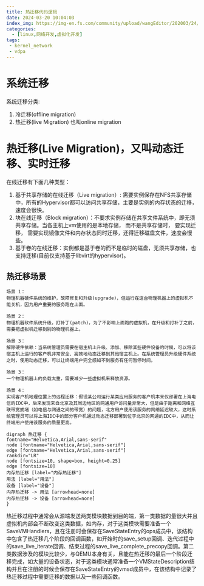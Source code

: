 ```yaml
---
title: 热迁移代码逻辑
date: 2024-03-20 10:04:03
index_img: https://img-en.fs.com/community/upload/wangEditor/202003/24/_1585046553_TZOmBePO8Z.jpg
categories:
  - [linux,网络开发,虚拟化开发]
tags:
 - kernel_network
 - vdpa
---
```

# 系统迁移
系统迁移分类:
1. 冷迁移(offline migration)
2. 热迁移(live Migration) 也叫online migration

# 热迁移(Live Migration)，又叫动态迁移、实时迁移
在线迁移有下面几种类型：
 1. 基于共享存储的在线迁移（Live migration）: 需要实例保存在NFS共享存储中，所有的Hypervisor都可以访问共享存储，主要是实例的内存状态的迁移，速度会很快。
 1. 块在线迁移（Block migration）：不要求实例存储在共享文件系统中，即无须共享存储。当各主机上vm使用的是本地存储， 而不是共享存储时， 要实现迁移， 需要实现镜像文件和内存状态同时迁移，还得迁移磁盘文件，速度会慢些。
 1. 基于卷的在线迁移：实例都是基于卷的而不是临时的磁盘，无须共享存储，也支持迁移(目前仅支持基于libvirt的hypervisor)。

## 热迁移场景
```
场景 1：
物理机器硬件系统的维护，故障修复和升级(upgrade)，但运行在这台物理机器上的虚拟机不能关机，因为用户重要的服务跑在上面。

场景 2：
物理机器软件系统升级，打补丁(patch)，为了不影响上面跑的虚拟机，在升级和打补丁之前，需要把虚拟机迁移到别的物理机器上。

场景 3：
解除硬件依赖：当系统管理员需要在宿主机上升级、添加、移除某些硬件设备的时候，可以将该宿主机上运行的客户机非常安全、高效地动态迁移到其他宿主机上。在系统管理员升级硬件系统之时，使用动态迁移，可以让终端用户完全感知不到服务有任何暂停时间。

场景 3：
一个物理机器上的负载太重，需要减少一些虚拟机来释放资源。

场景 4：
实现客户机地理位置上的远程迁移：假设某公司运行某类应用服务的客户机本来仅部署在上海电信的IDC中，后来发现来自北京及其周边地区的网通用户访问量非常大，但是由于距离和网络互联带宽拥堵（如电信与网通之间的带宽）的问题，北方用户使用该服务的网络延迟较大，这时系统管理员可以将上海IDC中的部分客户机通过动态迁移部署到位于北京的网通的IDC中，从而让终端用户使用该服务的质量更高。
```


```graphviz
digraph 热迁移 {
fontname="Helvetica,Arial,sans-serif"
node [fontname="Helvetica,Arial,sans-serif"]
edge [fontname="Helvetica,Arial,sans-serif"]
rankdir="LR"
node [fontsize=10, shape=box, height=0.25]
edge [fontsize=10]
内存热迁移 [label="内存热迁移"]
用法 [label="用法"]
设备 [label="设备"]
内存热迁移 -> 用法 [arrowhead=none]
内存热迁移 -> 设备 [arrowhead=none]
}
```

热迁移过程中通常会从源端发送两类模块数据到目的端，第一类数据的量很大并且虚拟机内部会不断改变这类数据，如内存，对于这类模块需要准备一个SaveVMHandlers，且在注册时会保存在SaveStateEntry的ops成员中，该结构中包含了热迁移几个阶段的回调函数，如开始时的save_setup回调、迭代过程中的save_live_iterate回调、结束过程的save_live_complete_precopy回调。第二类数据涉及的模块比较少，与QEMU本身有关，且能在热迁移的最后一个阶段迁移完成，如大量的设备状态，对于这类模块通常准备一个VMStateDescription结构并且在注册的时候会保存在SaveStateEntry的vmsd成员中，在该结构中记录了热迁移过程中需要迁移的数据以及一些回调函数。